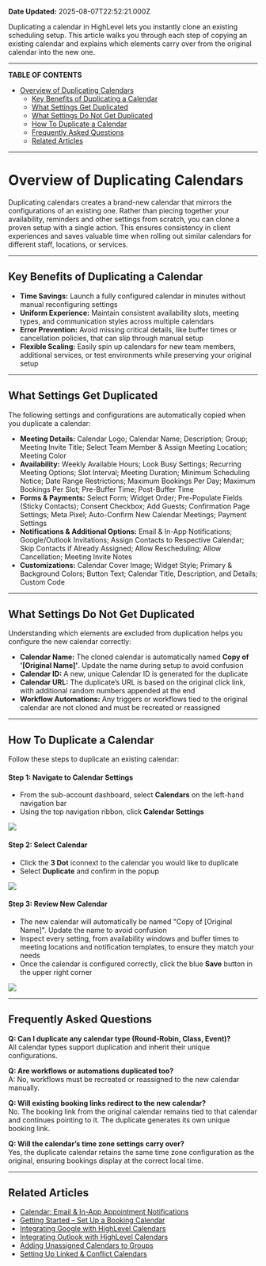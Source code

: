 **Date Updated:** 2025-08-07T22:52:21.000Z

Duplicating a calendar in HighLevel lets you instantly clone an existing scheduling setup. This article walks you through each step of copying an existing calendar and explains which elements carry over from the original calendar into the new one.

---

**TABLE OF CONTENTS**

* [Overview of Duplicating Calendars](#Overview-of-Duplicating-Calendars)  
   * [Key Benefits of Duplicating a Calendar](#Key-Benefits-of-Duplicating-a-Calendar)  
   * [What Settings Get Duplicated](#What-Settings-Get-Duplicated)  
   * [What Settings Do Not Get Duplicated](#What-Settings-Do-Not-Get-Duplicated)  
   * [How To Duplicate a Calendar](#How-To-Duplicate-a-Calendar)  
   * [Frequently Asked Questions](#Frequently-Asked-Questions)  
   * [Related Articles](#Related-Articles)

---

# **Overview of Duplicating Calendars**

  
Duplicating calendars creates a brand-new calendar that mirrors the configurations of an existing one. Rather than piecing together your availability, reminders and other settings from scratch, you can clone a proven setup with a single action. This ensures consistency in client experiences and saves valuable time when rolling out similar calendars for different staff, locations, or services.

---

## **Key Benefits of Duplicating a Calendar**

  
* **Time Savings:** Launch a fully configured calendar in minutes without manual reconfiguring settings
* **Uniform Experience:** Maintain consistent availability slots, meeting types, and communication styles across multiple calendars
* **Error Prevention:** Avoid missing critical details, like buffer times or cancellation policies, that can slip through manual setup
* **Flexible Scaling:** Easily spin up calendars for new team members, additional services, or test environments while preserving your original setup

---

## **What Settings Get Duplicated**

  
The following settings and configurations are automatically copied when you duplicate a calendar:  
  
* **Meeting Details:** Calendar Logo; Calendar Name; Description; Group; Meeting Invite Title; Select Team Member & Assign Meeting Location; Meeting Color
* **Availability:** Weekly Available Hours; Look Busy Settings; Recurring Meeting Options; Slot Interval; Meeting Duration; Minimum Scheduling Notice; Date Range Restrictions; Maximum Bookings Per Day; Maximum Bookings Per Slot; Pre-Buffer Time; Post-Buffer Time
* **Forms & Payments:** Select Form; Widget Order; Pre-Populate Fields (Sticky Contacts); Consent Checkbox; Add Guests; Confirmation Page Settings; Meta Pixel; Auto-Confirm New Calendar Meetings; Payment Settings
* **Notifications & Additional Options:** Email & In-App Notifications; Google/Outlook Invitations; Assign Contacts to Respective Calendar; Skip Contacts if Already Assigned; Allow Rescheduling; Allow Cancellation; Meeting Invite Notes
* **Customizations:** Calendar Cover Image; Widget Style; Primary & Background Colors; Button Text; Calendar Title, Description, and Details; Custom Code

---

## **What Settings Do Not Get Duplicated**

  
Understanding which elements are excluded from duplication helps you configure the new calendar correctly:  
  
* **Calendar Name:** The cloned calendar is automatically named **Copy of '\[Original Name\]'**. Update the name during setup to avoid confusion
* **Calendar ID:** A new, unique Calendar ID is generated for the duplicate
* **Calendar URL:** The duplicate’s URL is based on the original click link, with additional random numbers appended at the end
* **Workflow Automations:** Any triggers or workflows tied to the original calendar are not cloned and must be recreated or reassigned

---

## **How To Duplicate a Calendar**

  
Follow these steps to duplicate an existing calendar:
  
  
#### **Step 1:** Navigate to Calendar Settings

  
* From the sub-account dashboard, select **Calendars** on the left-hand navigation bar
* Using the top navigation ribbon, click **Calendar Settings**

**![](https://s3.amazonaws.com/cdn.freshdesk.com/data/helpdesk/attachments/production/155051070037/original/GeLYL0xHa27HXLXJDcEs4zFyXQkeDsoUOQ.png?1754514961)**
  
  
#### **Step 2:** Select Calendar

  
* Click the **3 Dot** iconnext to the calendar you would like to duplicate
* Select **Duplicate** and confirm in the popup

![](https://s3.amazonaws.com/cdn.freshdesk.com/data/helpdesk/attachments/production/155051070106/original/y22sJbotThZHuOVqzpgIKt2aEt7ymI-hVA.png?1754515179)
  
  
#### **Step** **3:** Review New Calendar

  
* The new calendar will automatically be named "Copy of \[Original Name\]". Update the name to avoid confusion
* Inspect every setting, from availability windows and buffer times to meeting locations and notification templates, to ensure they match your needs
* Once the calendar is configured correctly, click the blue **Save** button in the upper right corner

  
![](https://s3.amazonaws.com/cdn.freshdesk.com/data/helpdesk/attachments/production/155051070237/original/bnpbLryZvGkqjlg9W5MaApk5Tu78AsIevA.png?1754515588)

---

## **Frequently Asked Questions**

  
**Q: Can I duplicate any calendar type (Round-Robin, Class, Event)?**  
All calendar types support duplication and inherit their unique configurations.  
  
**Q: Are workflows or automations duplicated too?**  
A: No, workflows must be recreated or reassigned to the new calendar manually.

  
**Q: Will existing booking links redirect to the new calendar?**  
No. The booking link from the original calendar remains tied to that calendar and continues pointing to it. The duplicate generates its own unique booking link.

  
**Q: Will the calendar’s time zone settings carry over?**  
Yes, the duplicate calendar retains the same time zone configuration as the original, ensuring bookings display at the correct local time.

---

## **Related Articles**

  
* [Calendar: Email & In-App Appointment Notifications](https://help.gohighlevel.com/en/support/solutions/articles/155000003441)
* [Getting Started – Set Up a Booking Calendar](https://help.gohighlevel.com/en/support/solutions/articles/155000005061)
* [Integrating Google with HighLevel Calendars](https://help.gohighlevel.com/en/support/solutions/articles/155000002369)
* [Integrating Outlook with HighLevel Calendars](https://help.gohighlevel.com/en/support/solutions/articles/155000002371)
* [Adding Unassigned Calendars to Groups](https://help.gohighlevel.com/en/support/solutions/articles/155000003550)
* [Setting Up Linked & Conflict Calendars](https://help.gohighlevel.com/en/support/solutions/articles/155000002374)
